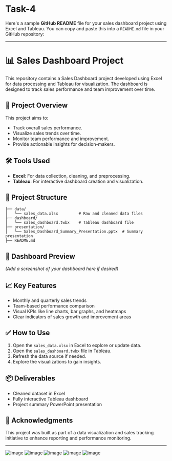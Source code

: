 # Task-4
Here's a sample **GitHub README** file for your sales dashboard project using Excel and Tableau. You can copy and paste this into a `README.md` file in your GitHub repository:

---

# 📊 Sales Dashboard Project

This repository contains a Sales Dashboard project developed using Excel for data processing and Tableau for visualization. The dashboard is designed to track sales performance and team improvement over time.

## 🚀 Project Overview

This project aims to:

* Track overall sales performance.
* Visualize sales trends over time.
* Monitor team performance and improvement.
* Provide actionable insights for decision-makers.

## 🛠 Tools Used

* **Excel**: For data collection, cleaning, and preprocessing.
* **Tableau**: For interactive dashboard creation and visualization.

## 📁 Project Structure

```
├── data/
│   └── sales_data.xlsx         # Raw and cleaned data files
├── dashboard/
│   └── sales_dashboard.twbx    # Tableau dashboard file
├── presentation/
│   └── Sales_Dashboard_Summary_Presentation.pptx  # Summary presentation
├── README.md
```

## 📸 Dashboard Preview

*(Add a screenshot of your dashboard here if desired)*

## 📈 Key Features

* Monthly and quarterly sales trends
* Team-based performance comparison
* Visual KPIs like line charts, bar graphs, and heatmaps
* Clear indicators of sales growth and improvement areas

## ✅ How to Use

1. Open the `sales_data.xlsx` in Excel to explore or update data.
2. Open the `sales_dashboard.twbx` file in Tableau.
3. Refresh the data source if needed.
4. Explore the visualizations to gain insights.

## 📦 Deliverables

* Cleaned dataset in Excel
* Fully interactive Tableau dashboard
* Project summary PowerPoint presentation

## 🙌 Acknowledgments

This project was built as part of a data visualization and sales tracking initiative to enhance reporting and performance monitoring.

---

![image](https://github.com/user-attachments/assets/b5fcb4b1-f07f-4740-93c1-60e761d65c10)
![image](https://github.com/user-attachments/assets/9a0a29c3-01fe-4c46-a537-a37358787283)
![image](https://github.com/user-attachments/assets/cd000e5f-213f-4f2c-98aa-9fc1594facd4)
![image](https://github.com/user-attachments/assets/9e340e98-0252-4a87-83e0-48187ab74ffd)
![image](https://github.com/user-attachments/assets/6550d1b2-f052-44c7-b371-adddaf739e35)





